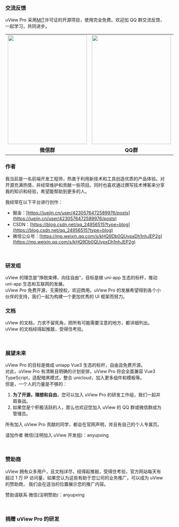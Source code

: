 ### 交流反馈

<demo-model url="/pages/example/about"></demo-model>

uView Pro 采用[MIT](https://baike.baidu.com/item/MIT/10772952)许可证的开源项目，使用完全免费。欢迎加 QQ 群交流反馈，一起学习，共同进步。

<qq-group></qq-group>

<table class="table" style="width: 700px;">
    <tr>
        <td align="center"><img src="https://ik.imagekit.io/anyup/images/social/weixin-chat.png?updatedAt=0828" width="250" height="345" ></td>
        <td align="center"><img src="https://ik.imagekit.io/anyup/images/social/qq-chat.png" width="250" height="345" ></td>
    </tr>
    <tr>
        <td align="center"><strong>微信群</strong><br></td>
        <td align="center"><strong>QQ群</strong><br></td>
    </tr>
</table>

### 作者

我当前是一名前端开发工程师，热衷于利用新技术和工具创造优质的产品体验。对开源充满热情，并经常维护和贡献一些项目。同时也喜欢通过撰写技术博客来分享我的知识和经验，希望能帮助到更多的人。

我经常在以下平台进行创作：

- 掘金：[https://juejin.cn/user/4230576472589976/posts](https://juejin.cn/user/4230576472589976/posts)
- CSDN：[https://blog.csdn.net/qq_24956515?type=blog](https://blog.csdn.net/qq_24956515?type=blog)
- 微信公众号：[https://mp.weixin.qq.com/s/kHQ9Db0QUvpxDh1nhJEP2g](https://mp.weixin.qq.com/s/kHQ9Db0QUvpxDh1nhJEP2g)

<br>

### 研发组

uView 的理念是"挣脱束缚，向往自由"，目标是做 uni-app 生态的标杆，推动 uni-app 生态和互联网的发展。  
uView Pro 免费开源，无需授权，欢迎商用。uView Pro 的发展希望得到各个小伙伴的支持，我们一起为构建一个更加优秀的 UI 框架而努力。

<!-- 以下为部分对 uView 有特出贡献的研发组成员，排名不分先后： -->

<!-- <team-member-item></team-member-item> -->

<!-- ### 活跃开发者 -->

<!-- <activeDeveloper></activeDeveloper> -->

<!-- <br> -->

<!-- ### Github 贡献名单 -->

<!-- <br> -->
<!-- <githubContribution-list></githubContribution-list> -->

### 文档

uView 的文档，力求不留死角，把所有可能需要注意的地方，都详细列出。uView 的文档经得起推敲，受得住考验。

<br>

### 展望未来

uView Pro 的目标是做成 uniapp Vue3 生态的标杆，自由且免费开源。  
对此，uView Pro 有清晰且明确的计划安排，uView Pro 将会全面兼容 Vue3 TypeScript，适配暗黑模式，整合 unicloud，加入更多组件和模板等。  
但是，一个人的力量是不够的：

1. **为了开源，理想和自由**，您可以加入 uView Pro 的研发工作组，我们一起并肩奋战。
2. 如果您是个积极活跃的人，那么也欢迎您加入 uView 的 QQ 群或微信群成为管理员。

所有加入 uView Pro 贡献的同学，都会在官网声明，并且有自己的个人专属页。

请加作者 微信(注明加入 uView 开发组)：anyupxing

<br>

### 赞助商

uView 拥有众多用户，且文档详尽，经得起推敲，受得住考验，官方网站每天有超过 1 万 IP 访问量，如果您认为这些有助于您公司的业务推广，可以成为 uView 的赞助商，
我们会在适当的位置展示您的推广内容。

赞助请联系 微信(注明赞助)：anyupxing

<br>

### 捐赠 uView Pro 的研发

<donation></donation>

<style scoped>
.page {
	width: 500px;
}

.col-box {
	text-align: center;
}
</style>

